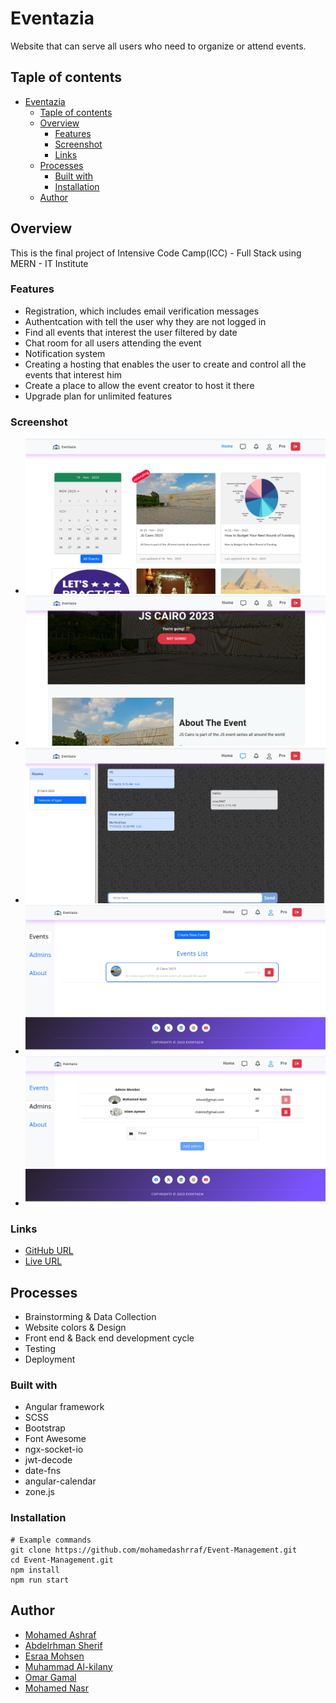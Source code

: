 # Eventazia

Website that can serve all users who need to organize or attend events.

## Taple of contents

- [Eventazia](#eventazia)
  - [Taple of contents](#taple-of-contents)
  - [Overview](#overview)
    - [Features](#features)
    - [Screenshot](#screenshot)
    - [Links](#links)
  - [Processes](#processes)
    - [Built with](#built-with)
    - [Installation](#installation)
  - [Author](#author)

## Overview

This is the final project of Intensive Code Camp(ICC) - Full Stack using MERN - IT Institute

### Features

- Registration, which includes email verification messages
- Authentcation with tell the user why they are not logged in
- Find all events that interest the user filtered by date
- Chat room for all users attending the event
- Notification system
- Creating a hosting that enables the user to create and control all the events that interest him
- Create a place to allow the event creator to host it there
- Upgrade plan for unlimited features

### Screenshot

- ![Desktop design](./screenshots/home.png)
- ![Events Details](./screenshots/events-details.png)
- ![Chat Room](./screenshots/chat.png)
- ![Event list](./screenshots/event-list.png)
- ![Admin list of the host](./screenshots/admins-list.png)

### Links

- [GitHub URL](https://github.com/mohamedashrraf/Event-Management)
- [Live URL](https://eventazia.vercel.app/)

## Processes

- Brainstorming & Data Collection
- Website colors & Design
- Front end & Back end development cycle
- Testing
- Deployment

### Built with

- Angular framework
- SCSS
- Bootstrap
- Font Awesome
- ngx-socket-io
- jwt-decode
- date-fns
- angular-calendar
- zone.js

### Installation

```shell
# Example commands
git clone https://github.com/mohamedashrraf/Event-Management.git
cd Event-Management.git
npm install
npm run start
```

## Author

- [Mohamed Ashraf](https://www.linkedin.com/in/mohamedashrraf/)
- [Abdelrhman Sherif](https://www.linkedin.com/in/abdelrhman-sherif/)
- [Esraa Mohsen](https://www.linkedin.com/in/esraa-mohsen-356687233/)
- [Muhammad Al-kilany](https://www.linkedin.com/in/muhammadalkilany/)
- [Omar Gamal](https://www.linkedin.com/in/omar-gamal-98ab57219/)
- [Mohamed Nasr](https://www.linkedin.com/in/mhmdnsr-dev)
